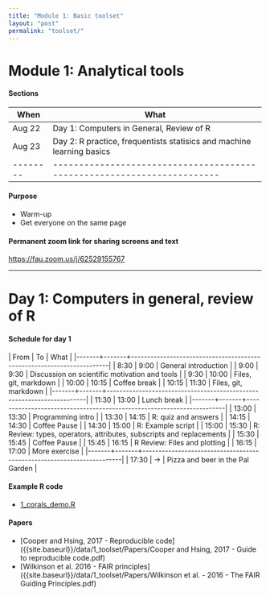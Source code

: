 ```yaml
---
title: "Module 1: Basic toolset"
layout: "post" 
permalink: "toolset/"
---
```



# Module 1: Analytical tools
#### Sections

| When   | What                                                                  |
|--------|-----------------------------------------------------------------------|
| Aug 22 | Day 1: Computers in General, Review of R                              |
| Aug 23 | Day 2: R practice, frequentists statisics and machine learning basics |
|--------|-----------------------------------------------------------------------|

#### Purpose
- Warm-up
- Get everyone on the same page
    
#### Permanent zoom link for sharing screens and text 
https://fau.zoom.us/j/62529155767


- - -

  
# Day 1: Computers in general, review of R

#### Schedule for day 1 

|  From |    To | What                                                                  |
|-------+-------+-----------------------------------------------------------------------|
|  8:30 |  9:00 | General introduction                                                  |
|  9:00 |  9:30 | Discussion on scientific motivation and tools                         |
|  9:30 | 10:00 | Files, git, markdown                                                  |
| 10:00 | 10:15 | Coffee break                                                          |
| 10:15 | 11:30 | Files, git, markdown                                                  |
|-------+-------+-----------------------------------------------------------------------|
| 11:30 | 13:00 | Lunch break                                                           |
|-------+-------+-----------------------------------------------------------------------|
| 13:00 | 13:30 | Programming intro                                                     |
| 13:30 | 14:15 | R: quiz and answers                                                   |
| 14:15 | 14:30 | Coffee Pause                                                          |
| 14:30 | 15:00 | R: Example script                                                     |
| 15:00 | 15:30 | R: Review: types, operators, attributes,  subscripts and replacements |
| 15:30 | 15:45 | Coffee Pause                                                          |
| 15:45 | 16:15 | R Review: Files and plotting                                          |
| 16:15 | 17:00 | More exercise                                              |
|-------+-------+-----------------------------------------------------------------------|
| 17:30 |    -> | Pizza and beer in the Pal Garden                                      |


#### Example R code
- [1_corals_demo.R]({{site.baseurl}}/data/1_toolset/1_corals_demo.R)


#### Papers 

- [Cooper and Hsing, 2017 - Reproducible code]({{site.baseurl}}/data/1_toolset/Papers/Cooper and Hsing, 2017 - Guide to reproducible code.pdf)
- [Wilkinson et al. 2016 - FAIR principles]({{site.baseurl}}/data/1_toolset/Papers/Wilkinson et al. - 2016 - The FAIR Guiding Principles.pdf)
